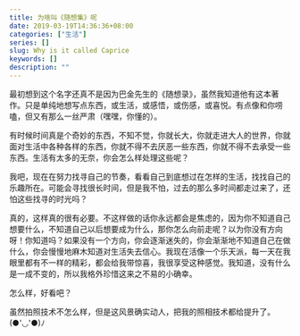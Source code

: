 ```yaml
---
title: 为啥叫《随想集》呢
date: 2019-03-19T14:36:36+08:00
categories: ["生活"]
series: []
slug: Why is it called Caprice
keywords: []
description: ""
---
```


最初想到这个名字还真不是因为巴金先生的《随想录》，虽然我知道他有这本著作。只是单纯地想写点东西，或生活，或感悟，或伤感，或喜悦。有点像和你唠嗑，但又有那么一丝严肃（嘿嘿，你懂的）。

有时候时间真是个奇妙的东西，不知不觉，你就长大，你就走进大人的世界，你就面对生活中各种各样的东西，你就不得不去厌恶一些东西，你就不得不去承受一些东西。生活有太多的无奈，你会怎么样处理这些呢？

我吧，现在在努力找寻自己的节奏，看看自己到底想过在怎样的生活，找找自己的乐趣所在。可能会寻找很长时间，但是我不怕，过去的那么多时间都走过来了，还怕这些找寻的时光吗？

真的，这样真的很有必要。不这样做的话你永远都会是焦虑的，因为你不知道自己想要什么，不知道自己以后想要成为什么，那你怎么向前走呢？以为你没有方向呀！你知道吗？如果没有一个方向，你会逐渐迷失的，你会渐渐地不知道自己在做什么，你会慢慢地麻木知道对生活失去信心。我现在活像一个乐天派，每一天在我眼里都有不一样的精彩，都会给我带惊喜，我很享受这种感觉。我知道，没有什么是一成不变的，所以我格外珍惜这来之不易的小确幸。

怎么样，好看吧？

虽然拍照技术不怎么样，但是这风景确实动人，把我的照相技术都给提升了。(●'◡'●)ﾉ